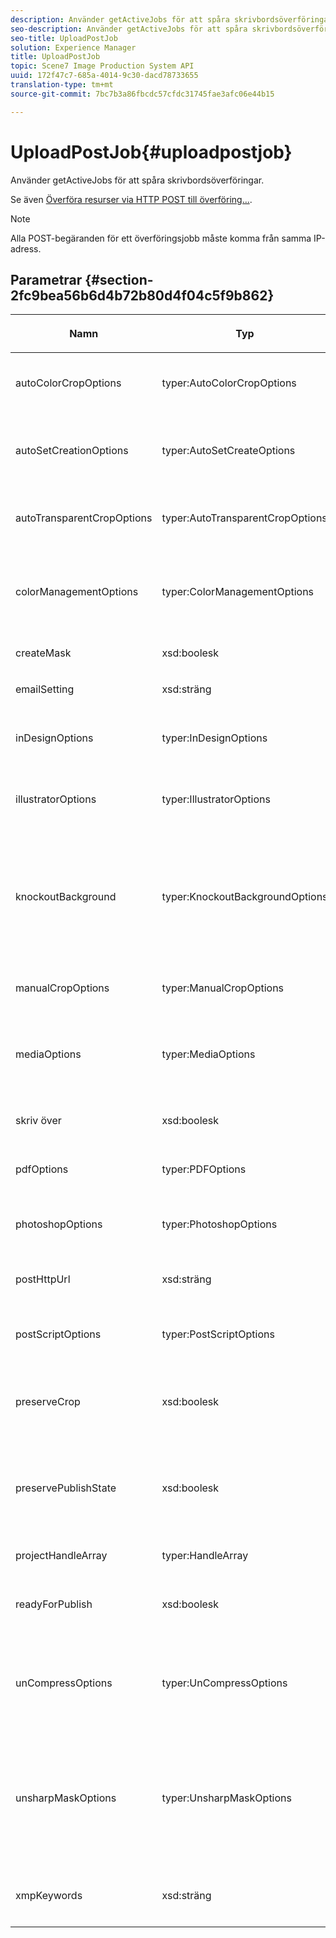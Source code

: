 ```yaml
---
description: Använder getActiveJobs för att spåra skrivbordsöverföringar.
seo-description: Använder getActiveJobs för att spåra skrivbordsöverföringar.
seo-title: UploadPostJob
solution: Experience Manager
title: UploadPostJob
topic: Scene7 Image Production System API
uuid: 172f47c7-685a-4014-9c30-dacd78733655
translation-type: tm+mt
source-git-commit: 7bc7b3a86fbcdc57cfdc31745fae3afc06e44b15

---
```



# UploadPostJob{#uploadpostjob}

Använder getActiveJobs för att spåra skrivbordsöverföringar.

Se även [Överföra resurser via HTTP POST till överföring...](../../c-http-post.md#concept-457855c0cdc943339ca1f1bed356991d).

>[!NOTE]
>
>Alla POST-begäranden för ett överföringsjobb måste komma från samma IP-adress.

## Parametrar {#section-2fc9bea56b6d4b72b80d4f04c5f9b862}

<table id="table_04100BB8ABD84EF68B0A7CE3AD946414"> 
 <thead> 
  <tr> 
   <th colname="col1" class="entry"> <p>Namn </p> </th> 
   <th colname="col2" class="entry"> <p>Typ </p> </th> 
   <th colname="col03" class="entry"> <p>Obligatoriskt? </p> </th> 
   <th colname="col3" class="entry"> <p>Beskrivning </p> </th> 
  </tr> 
 </thead>
 <tbody> 
  <tr> 
   <td colname="col1"> <span class="codeph"> <span class="varname"> autoColorCropOptions</span></span> </td> 
   <td colname="col2"> <span class="codeph"> typer:AutoColorCropOptions</span> </td> 
   <td colname="col03"> <p>Nej </p> </td> 
   <td colname="col3"> <p>Alternativ för automatisk beskärning av bilder baserat på färg. </p> </td> 
  </tr> 
  <tr> 
   <td colname="col1"> <span class="codeph"> <span class="varname"> autoSetCreationOptions</span></span> </td> 
   <td colname="col2"> <span class="codeph"> typer:AutoSetCreateOptions</span> </td> 
   <td colname="col03"> <p>Nej </p> </td> 
   <td colname="col3"> <p>En matris med skript för automatisk set-generering som ska användas för överförda filer. </p> </td> 
  </tr> 
  <tr> 
   <td colname="col1"> <span class="codeph"> <span class="varname"> autoTransparentCropOptions</span></span> </td> 
   <td colname="col2"> <span class="codeph"> typer:AutoTransparentCropOptions</span> </td> 
   <td colname="col03"> <p>Nej </p> </td> 
   <td colname="col3"> <p>Tar bort tomt utrymme från bildkanterna baserat på genomskinlighet. </p> </td> 
  </tr> 
  <tr> 
   <td colname="col1"> <span class="codeph"> <span class="varname"> colorManagementOptions</span></span> </td> 
   <td colname="col2"> <span class="codeph"> typer:ColorManagementOptions</span> </td> 
   <td colname="col03"> <p>Nej </p> </td> 
   <td colname="col3"> <p>Alternativ som du kan ange under en överföring. Uppsättningen påverkar hur färgen hanteras för överföringen. </p> </td> 
  </tr> 
  <tr> 
   <td colname="col1"> <span class="codeph"> <span class="varname"> createMask</span></span> </td> 
   <td colname="col2"> <span class="codeph"> xsd:boolesk</span> </td> 
   <td colname="col03"> <p><b>Ja</b> </p> </td> 
   <td colname="col3"> <p>Om en mask ska skapas. </p> </td> 
  </tr> 
  <tr> 
   <td colname="col1"> <span class="codeph"> <span class="varname"> emailSetting</span></span> </td> 
   <td colname="col2"> <span class="codeph"> xsd:sträng</span> </td> 
   <td colname="col03"> <p><b>Ja</b> </p> </td> 
   <td colname="col3"> <p>Val av e-postinställningar. </p> </td> 
  </tr> 
  <tr> 
   <td colname="col1"> <span class="codeph"> <span class="varname"> inDesignOptions</span></span> </td> 
   <td colname="col2"> <span class="codeph"> typer:InDesignOptions</span> </td> 
   <td colname="col03"> <p>Nej </p> </td> 
   <td colname="col3"> <p>Alternativ för överföring av InDesign-filer till Image Server. </p> </td> 
  </tr> 
  <tr> 
   <td colname="col1"> <span class="codeph"> <span class="varname"> illustratorOptions</span></span> </td> 
   <td colname="col2"> <span class="codeph"> typer:IllustratorOptions</span> </td> 
   <td colname="col03"> <p>Nej </p> </td> 
   <td colname="col3"> <p>Alternativ för överföring av Illustrator-filer till Image Server. </p> </td> 
  </tr> 
  <tr> 
   <td colname="col1"> <span class="codeph"> <span class="varname"> knockoutBackground</span></span> </td> 
   <td colname="col2"> <span class="codeph"> typer:KnockoutBackgroundOptions</span> </td> 
   <td colname="col03"> <p>Nej </p> </td> 
   <td colname="col3"> <p>Maskera bakgrunden för markerade bilder. På så sätt kan du täcka över dem i andra lager med en genomskinlighet utanför objektbilden. Valfritt. </p> <p>Se<a href="../../types/c-data-types/r-knockout-background-options.md#reference-9196371848964d91842b337640791c9c" format="dita" scope="local"> KnockoutBackgroundOptions</a>. </p> </td> 
  </tr> 
  <tr> 
   <td colname="col1"> <span class="codeph"> <span class="varname"> manualCropOptions</span></span> </td> 
   <td colname="col2"> <span class="codeph"> typer:ManualCropOptions</span> </td> 
   <td colname="col03"> <p>Nej </p> </td> 
   <td colname="col3"> <p>Alternativ för manuell beskärning av bilder. </p> </td> 
  </tr> 
  <tr> 
   <td colname="col1"> <span class="codeph"> <span class="varname"> mediaOptions</span></span> </td> 
   <td colname="col2"> <span class="codeph"> typer:MediaOptions</span> </td> 
   <td colname="col03"> <p>Nej </p> </td> 
   <td colname="col3"> <p>Alternativ som gör att du kan ange en miniatyrbild från videon. </p> <p>Se <a href="../../types/c-data-types/r-media-options.md#reference-18618fc6803a4b6e994bbb48eba93b5b" format="dita" scope="local"> Mediealternativ</a>. </p> </td> 
  </tr> 
  <tr> 
   <td colname="col1"> <span class="codeph"> <span class="varname"> skriv över</span></span> </td> 
   <td colname="col2"> <span class="codeph"> xsd:boolesk</span> </td> 
   <td colname="col03"> <p><b>Ja</b> </p> </td> 
   <td colname="col3"> <p>Om filer ska skrivas över vid överföring. </p> </td> 
  </tr> 
  <tr> 
   <td colname="col1"> <span class="codeph"> <span class="varname"> pdfOptions</span></span> </td> 
   <td colname="col2"> <span class="codeph"> typer:PDFOptions</span> </td> 
   <td colname="col03"> <p>Nej </p> </td> 
   <td colname="col3"> <p>Alternativ för överföring av PDF-filer till bildservern. </p> </td> 
  </tr> 
  <tr> 
   <td colname="col1"> <span class="codeph"> <span class="varname"> photoshopOptions</span></span> </td> 
   <td colname="col2"> <span class="codeph"> typer:PhotoshopOptions</span> </td> 
   <td colname="col03"> <p>Nej </p> </td> 
   <td colname="col3"> <p>Alternativ för att överföra Photoshop-filer till bildservern. </p> </td> 
  </tr> 
  <tr> 
   <td colname="col1"> <span class="codeph"> <span class="varname"> postHttpUrl</span></span> </td> 
   <td colname="col2"> <span class="codeph"> xsd:sträng</span> </td> 
   <td colname="col03"> <p>Nej </p> </td> 
   <td colname="col3"> <p>Den URL som filerna överförs till. </p> </td> 
  </tr> 
  <tr> 
   <td colname="col1"> <span class="codeph"> <span class="varname"> postScriptOptions</span></span> </td> 
   <td colname="col2"> <span class="codeph"> typer:PostScriptOptions</span> </td> 
   <td colname="col03"> <p>Nej </p> </td> 
   <td colname="col3"> <p>Alternativ för överföring av PostScript-filer till Image Server. </p> </td> 
  </tr> 
  <tr> 
   <td colname="col1"> <span class="codeph"> <span class="varname"> preserveCrop</span></span> </td> 
   <td colname="col2"> <span class="codeph"> xsd:boolesk</span> </td> 
   <td colname="col03"> <p>Nej </p> </td> 
   <td colname="col3"> <p>Kontrollerar bevarande av befintliga beskärningsdefinitioner. Standardvärdena är true. </p> </td> 
  </tr> 
  <tr> 
   <td colname="col1"> <span class="codeph"> <span class="varname"> preservePublishState</span></span> </td> 
   <td colname="col2"> <span class="codeph"> xsd:boolesk</span> </td> 
   <td colname="col03"> <p><b>Ja</b> </p> </td> 
   <td colname="col3"> <p>Styr om publiceringstillståndet för en befintlig resurs bevaras när den skrivs över. Om den inte anges används företagets standardinställning. </p> </td> 
  </tr> 
  <tr> 
   <td colname="col1"> <span class="codeph"> <span class="varname"> projectHandleArray</span></span> </td> 
   <td colname="col2"> <span class="codeph"> typer:HandleArray</span> </td> 
   <td colname="col03"> <p>Nej </p> </td> 
   <td colname="col3"> <p>Array med projektreferenser. </p> </td> 
  </tr> 
  <tr> 
   <td colname="col1"> <span class="codeph"> <span class="varname"> readyForPublish</span></span> </td> 
   <td colname="col2"> <span class="codeph"> xsd:boolesk</span> </td> 
   <td colname="col03"> <p><b>Ja</b> </p> </td> 
   <td colname="col3"> <p>Anger om filerna är markerade som klara för publicering. </p> </td> 
  </tr> 
  <tr> 
   <td colname="col1"> <span class="codeph"> <span class="varname"> unCompressOptions</span></span> </td> 
   <td colname="col2"> <span class="codeph"> typer:UnCompressOptions</span> </td> 
   <td colname="col03"> <p>Nej </p> </td> 
   <td colname="col3"> <p>Extrahera och bearbeta innehållet i överförda TAR/ZIP-filer med dessa valfria inställningar. </p> <p>Se <a href="../../types/c-data-types/r-uncompress-options.md#reference-510ec7028b1540bc9b58745f242d49d5" format="dita" scope="local"> AvkomprimeraAlternativ</a>. </p> </td> 
  </tr> 
  <tr> 
   <td colname="col1"> <span class="codeph"> <span class="varname"> unsharpMaskOptions</span></span> </td> 
   <td colname="col2"> <span class="codeph"> typer:UnsharpMaskOptions</span> </td> 
   <td colname="col03"> <p>Nej </p> </td> 
   <td colname="col3"> <p>Alternativ som gör att du kan styra inställningarna för oskarp mask när du skapar en optimerad TIF-pyramidfil. Använd de här inställningarna för att förbättra bildens skärpa. </p> <p>Se <a href="../../types/c-data-types/r-unsharp-mask-options.md#reference-b9a96244d7ee4424bc4ac3c23be3be3d" format="dita" scope="local"> UnsharpMaskOptions</a>. </p> </td> 
  </tr> 
  <tr> 
   <td colname="col1"><span class="codeph"><span class="varname"> xmpKeywords</span></span> </td> 
   <td colname="col2"><span class="codeph"> xsd:sträng</span> </td> 
   <td colname="col03"> <p>Nej </p> </td> 
   <td colname="col3"> <p>Ytterligare ett metadataalternativ för allt i överföringsjobbet. </p> </td> 
  </tr> 
 </tbody> 
</table>


